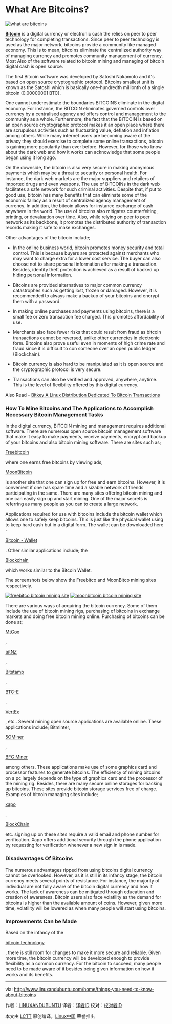 What Are Bitcoins?
======
![what are bitcoins](http://www.linuxandubuntu.com/uploads/2/1/1/5/21152474/what-are-bitcoins_orig.jpg)
 
 **[Bitcoin][1]** is a digital currency or electronic cash the relies on peer to peer technology for completing transactions. Since peer to peer technology is used as the major network, bitcoins provide a community like managed economy. This is to mean, bitcoins eliminate the centralized authority way of managing currency and promotes community management of currency. Most Also of the software related to bitcoin mining and managing of bitcoin digital cash is open source. 

​The first Bitcoin software was developed by Satoshi Nakamoto and it's based on open source cryptographic protocol. Bitcoins smallest unit is known as the Satoshi which is basically one-hundredth millionth of a single bitcoin (0.00000001 BTC). 

One cannot underestimate the boundaries BITCOINS eliminate in the digital economy. For instance, the BITCOIN eliminates governed controls over currency by a centralised agency and offers control and management to the community as a whole. Furthermore, the fact that the BITCOIN is based on an open source cryptographic protocol makes it an open place where there are scrupulous activities such as fluctuating value, deflation and inflation among others. While many internet users are becoming aware of the privacy they should exercise to complete some online transactions, bitcoin is gaining more popularity than ever before. However, for those who know about the dark web and how it works can acknowledge that some people began using it long ago. 

On the downside, the bitcoin is also very secure in making anonymous payments which may be a threat to security or personal health. For instance, the dark web markets are the major suppliers and retailers of imported drugs and even weapons. The use of BITCOINs in the dark web facilitates a safe network for such criminal activities. Despite that, if put to good use, bitcoin has many benefits that can eliminate some of the economic fallacy as a result of centralized agency management of currency. In addition, the bitcoin allows for instance exchange of cash anywhere in the world. The use of bitcoins also mitigates counterfeiting, printing, or devaluation over time. Also, while relying on peer to peer network as its backbone, it promotes the distributed authority of transaction records making it safe to make exchanges. 

Other advantages of the bitcoin include;

*   In the online business world, bitcoin promotes money security and total control. This is because buyers are protected against merchants who may want to charge extra for a lower cost service. The buyer can also choose not to share personal information after making a transaction. Besides, identity theft protection is achieved as a result of backed up hiding personal information.  

*   Bitcoins are provided alternatives to major common currency catastrophes such as getting lost, frozen or damaged. However, it is recommended to always make a backup of your bitcoins and encrypt them with a password. 

*   In making online purchases and payments using bitcoins, there is a small fee or zero transaction fee charged. This promotes affordability of use.

*   Merchants also face fewer risks that could result from fraud as bitcoin transactions cannot be reversed, unlike other currencies in electronic form. Bitcoins also prove useful even in moments of high crime rate and fraud since it is difficult to con someone over an open public ledger (Blockchain).

*   Bitcoin currency is also hard to be manipulated as it is open source and the cryptographic protocol is very secure.

*   Transactions can also be verified and approved, anywhere, anytime. This is the level of flexibility offered by this digital currency. 

Also Read - [Bitkey A Linux Distribution Dedicated To Bitcoin Transactions][2]

### How To Mine Bitcoins and The Applications to Accomplish Necessary Bitcoin Management Tasks

​In the digital currency, BITCOIN mining and management requires additional software. There are numerous open source bitcoin management software that make it easy to make payments, receive payments, encrypt and backup of your bitcoins and also bitcoin mining software. There are sites such as; 

[Freebitcoin][4]

where one earns free bitcoins by viewing ads,

[MoonBitcoin][5]

is another site that one can sign up for free and earn bitcoins. However, it is convenient if one has spare time and a sizable network of friends participating in the same. There are many sites offering bitcoin mining and one can easily sign up and start mining. One of the major secrets is referring as many people as you can to create a large network.

Applications required for use with bitcoins include the bitcoin wallet which allows one to safely keep bitcoins. This is just like the physical wallet using to keep hard cash but in a digital form. The wallet can be downloaded here -

[Bitcoin - Wallet][6]

. Other similar applications include;  the

[Blockchain][7]

which works similar to the Bitcoin Wallet.

The screenshots below show the Freebitco and MoonBitco mining sites respectively. 

 [![freebitco bitcoin mining site](http://www.linuxandubuntu.com/uploads/2/1/1/5/21152474/freebitco-bitcoin-mining-site_orig.jpg)][8]  [![moonbitcoin bitcoin mining site](http://www.linuxandubuntu.com/uploads/2/1/1/5/21152474/moonbitcoin-bitcoin-mining-site_orig.png)][9] 

​There are various ways of acquiring the bitcoin currency. Some of them include the use of bitcoin mining rigs, purchasing of bitcoins in exchange markets and doing free bitcoin mining online. Purchasing of bitcoins can be done at;

[MtGox][10]

,

[bitNZ][11]

,

[Bitstamp][12]

,

[BTC-E][13]

,

[VertEx][14]

, etc.. Several mining open source applications are available online. These applications include; Bitminter,

[5OMiner][15]

,

[BFG Miner][16]

among others. These applications make use of some graphics card and processor features to generate bitcoins. The efficiency of mining bitcoins on a pc largely depends on the type of graphics card and the processor of the mining rig. Besides, there are many secure online storages for backing up bitcoins. These sites provide bitcoin storage services free of charge. Examples of bitcoin managing sites include;

[xapo][17]

,

[BlockChain][18]

etc. signing up on these sites require a valid email and phone number for verification. Xapo offers additional security through the phone application by requesting for verification whenever a new sign in is made.  

### Disadvantages Of Bitcoins

​The numerous advantages ripped from using bitcoins digital currency cannot be overlooked. However, as it is still in its infancy stage, the bitcoin currency meets several points of resistance. For instance, the majority of individual are not fully aware of the bitcoin digital currency and how it works. The lack of awareness can be mitigated through education and creation of awareness. Bitcoin users also face volatility as the demand for bitcoins is higher than the available amount of coins.  However, given more time, volatility will be lowered as when many people will start using bitcoins. 

### Improvements Can be Made

​Based on the infancy of the

[bitcoin technology][19]

, there is still room for changes to make it more secure and reliable. Given more time, the bitcoin currency will be developed enough to provide flexibility as a common currency. For the bitcoin to succeed, many people need to be made aware of it besides being given information on how it works and its benefits.

--------------------------------------------------------------------------------

via: http://www.linuxandubuntu.com/home/things-you-need-to-know-about-bitcoins

作者：[LINUXANDUBUNTU][a]
译者：[译者ID](https://github.com/译者ID)
校对：[校对者ID](https://github.com/校对者ID)

本文由 [LCTT](https://github.com/LCTT/TranslateProject) 原创编译，[Linux中国](https://linux.cn/) 荣誉推出

[a]:http://www.linuxandubuntu.com/
[1]:http://www.linuxandubuntu.com/home/bitkey-a-linux-distribution-dedicated-for-conducting-bitcoin-transactions
[2]:http://www.linuxandubuntu.com/home/bitkey-a-linux-distribution-dedicated-for-conducting-bitcoin-transactions
[3]:http://www.linuxandubuntu.com/home/things-you-need-to-know-about-bitcoins
[4]:https://freebitco.in/?r=2167375
[5]:http://moonbit.co.in/?ref=c637809a5051
[6]:https://bitcoin.org/en/choose-your-wallet
[7]:https://blockchain.info/wallet/
[8]:http://www.linuxandubuntu.com/uploads/2/1/1/5/21152474/freebitco-bitcoin-mining-site_orig.jpg
[9]:http://www.linuxandubuntu.com/uploads/2/1/1/5/21152474/moonbitcoin-bitcoin-mining-site_orig.png
[10]:http://mtgox.com/
[11]:https://en.bitcoin.it/wiki/BitNZ
[12]:https://www.bitstamp.net/
[13]:https://btc-e.com/
[14]:https://www.vertexinc.com/
[15]:https://www.downloadcloud.com/bitcoin-miner-software.html
[16]:https://github.com/luke-jr/bfgminer
[17]:https://xapo.com/
[18]:https://www.blockchain.com/
[19]:https://en.wikipedia.org/wiki/Bitcoin
